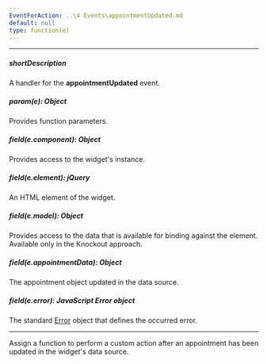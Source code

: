 ```yaml
---
EventForAction: ..\4 Events\appointmentUpdated.md
default: null
type: function(e)
---
```

---
##### shortDescription
A handler for the **appointmentUpdated** event.

##### param(e): Object
Provides function parameters.

##### field(e.component): Object
Provides access to the widget's instance.

##### field(e.element): jQuery
An HTML element of the widget.

##### field(e.model): Object
Provides access to the data that is available for binding against the element. Available only in the Knockout approach.

##### field(e.appointmentData): Object
The appointment object updated in the data source.

##### field(e.error): JavaScript Error object
The standard [Error](https://developer.mozilla.org/en-US/docs/Web/JavaScript/Reference/Global_Objects/Error) object that defines the occurred error.

---
Assign a function to perform a custom action after an appointment has been updated in the widget's data source.